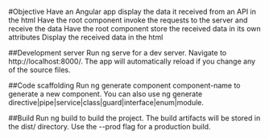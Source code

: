 #Objective
Have an Angular app display the data it received from an API in the html
Have the root component invoke the requests to the server and receive the data
Have the root component store the received data in its own attributes
Display the received data in the html

##Development server
Run ng serve for a dev server. Navigate to http://localhost:8000/. The app will automatically reload if you change any of the source files.

##Code scaffolding
Run ng generate component component-name to generate a new component. You can also use ng generate directive|pipe|service|class|guard|interface|enum|module.

##Build
Run ng build to build the project. The build artifacts will be stored in the dist/ directory. Use the --prod flag for a production build.

